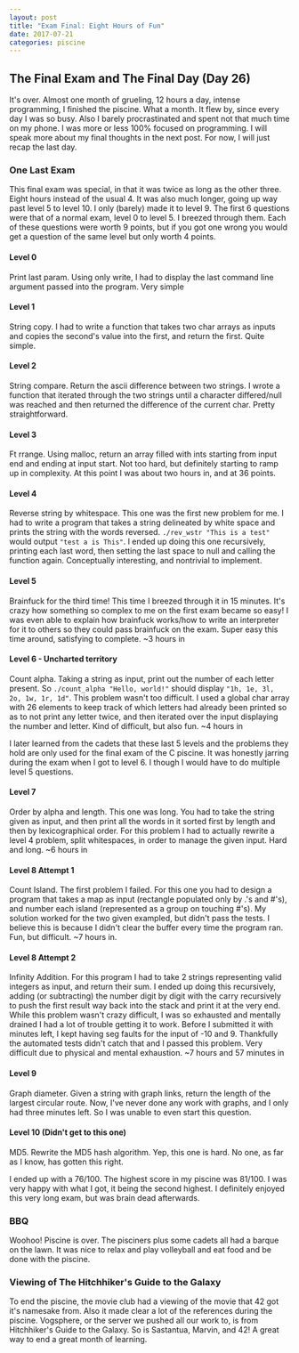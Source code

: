 ```yaml
---
layout: post
title: "Exam Final: Eight Hours of Fun"
date: 2017-07-21
categories: piscine
---
```


## The Final Exam and The Final Day (Day 26)
It's over. Almost one month of grueling, 12 hours a day, intense programming, I finished the piscine. What a month. It flew by, since every day I was so busy. Also I barely procrastinated and spent not that much time on my phone. I was more or less 100% focused on programming. I will speak more about my final thoughts in the next post. For now, I will just recap the last day.

### One Last Exam
This final exam was special, in that it was twice as long as the other three. Eight hours instead of the usual 4. It was also much longer, going up way past level 5 to level 10. I only (barely) made it to level 9. The first 6 questions were that of a normal exam, level 0 to level 5. I breezed through them. Each of these questions were worth 9 points, but if you got one wrong you would get a question of the same level but only worth 4 points.

#### Level 0
Print last param. Using only write, I had to display the last command line argument passed into the program. Very simple

#### Level 1
String copy. I had to write a function that takes two char arrays as inputs and copies the second's value into the first, and return the first. Quite simple.

#### Level 2
String compare. Return the ascii difference between two strings. I wrote a function that iterated through the two strings until a character differed/null was reached and then returned the difference of the current char. Pretty straightforward.

#### Level 3
Ft rrange. Using malloc, return an array filled with ints starting from input end and ending at input start. Not too hard, but definitely starting to ramp up in complexity. At this point I was about two hours in, and at 36 points.

#### Level 4
Reverse string by whitespace. This one was the first new problem for me. I had to write a program that takes a string delineated by white space and prints the string with the words reversed. `./rev_wstr "This is a test"` would output `"test a is This"`. I ended up doing this one recursively, printing each last word, then setting the last space to null and calling the function again. Conceptually interesting, and nontrivial to implement.

#### Level 5
Brainfuck for the third time! This time I breezed through it in 15 minutes. It's crazy how something so complex to me on the first exam became so easy! I was even able to explain how brainfuck works/how to write an interpreter for it to others so they could pass brainfuck on the exam. Super easy this time around, satisfying to complete. ~3 hours in

#### Level 6 - Uncharted territory
Count alpha. Taking a string as input, print out the number of each letter present. So `./count_alpha "Hello, world!"` should display `"1h, 1e, 3l, 2o, 1w, 1r, 1d"`. This problem wasn't too difficult. I used a global char array with 26 elements to keep track of which letters had already been printed so as to not print any letter twice, and then iterated over the input displaying the number and letter. Kind of difficult, but also fun. ~4 hours in

I later learned from the cadets that these last 5 levels and the problems they hold are only used for the final exam of the C piscine. It was honestly jarring during the exam when I got to level 6. I though I would have to do multiple level 5 questions.

#### Level 7
Order by alpha and length. This one was long. You had to take the string given as input, and then print all the words in it sorted first by length and then by lexicographical order. For this problem I had to actually rewrite a level 4 problem, split whitespaces, in order to manage the given input. Hard and long. ~6 hours in

#### Level 8 Attempt 1
Count Island. The first problem I failed. For this one you had to design a program that takes a map as input (rectangle populated only by .'s and #'s), and number each island (represented as a group on touching #'s). My solution worked for the two given exampled, but didn't pass the tests. I believe this is because I didn't clear the buffer every time the program ran. Fun, but difficult. ~7 hours in.

#### Level 8 Attempt 2
Infinity Addition. For this program I had to take 2 strings representing valid integers as input, and return their sum. I ended up doing this recursively, adding (or subtracting) the number digit by digit with the carry recursively to push the first result way back into the stack and print it at the very end. While this problem wasn't crazy difficult, I was so exhausted and mentally drained I had a lot of trouble getting it to work. Before I submitted it with minutes left, I kept having seg faults for the input of -10 and 9. Thankfully the automated tests didn't catch that and I passed this problem. Very difficult due to physical and mental exhaustion. ~7 hours and 57 minutes in

#### Level 9
Graph diameter. Given a string with graph links, return the length of the largest circular route. Now, I've never done any work with graphs, and I only had three minutes left. So I was unable to even start this question.

#### Level 10 (Didn't get to this one)
MD5. Rewrite the MD5 hash algorithm. Yep, this one is hard. No one, as far as I know, has gotten this right.

I ended up with a 76/100. The highest score in my piscine was 81/100. I was very happy with what I got, it being the second highest. I definitely enjoyed this very long exam, but was brain dead afterwards.

### BBQ
Woohoo! Piscine is over. The pisciners plus some cadets all had a barque on the lawn. It was nice to relax and play volleyball and eat food and be done with the piscine.

### Viewing of The Hitchhiker's Guide to the Galaxy
To end the piscine, the movie club had a viewing of the movie that 42 got it's namesake from. Also it made clear a lot of the references during the piscine. Vogsphere, or the server we pushed all our work to, is from Hitchhiker's Guide to the Galaxy. So is Sastantua, Marvin, and 42! A great way to end a great month of learning.